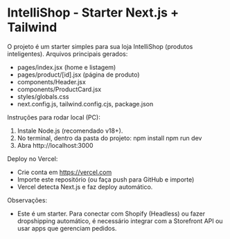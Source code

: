 IntelliShop - Starter Next.js + Tailwind
=======================================

O projeto é um starter simples para sua loja IntelliShop (produtos inteligentes).
Arquivos principais gerados:
- pages/index.jsx (home e listagem)
- pages/product/[id].jsx (página de produto)
- components/Header.jsx
- components/ProductCard.jsx
- styles/globals.css
- next.config.js, tailwind.config.cjs, package.json

Instruções para rodar local (PC):
1. Instale Node.js (recomendado v18+).
2. No terminal, dentro da pasta do projeto:
   npm install
   npm run dev
3. Abra http://localhost:3000

Deploy no Vercel:
- Crie conta em https://vercel.com
- Importe este repositório (ou faça push para GitHub e importe)
- Vercel detecta Next.js e faz deploy automático.

Observações:
- Este é um starter. Para conectar com Shopify (Headless) ou fazer dropshipping automático,
  é necessário integrar com a Storefront API ou usar apps que gerenciam pedidos.
